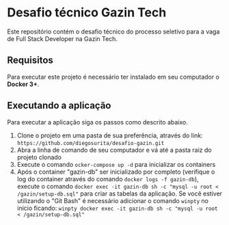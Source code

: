 # Desafio técnico Gazin Tech

Este repositório contém o desafio técnico do processo seletivo para a vaga de Full Stack Developer na Gazin Tech.

## Requisitos

Para executar este projeto é necessário ter instalado em seu computador o **Docker 3+**.

## Executando a aplicação

Para executar a aplicação siga os passos como descrito abaixo.

1. Clone o projeto em uma pasta de sua preferência, através do link: `https://github.com/diegosurita/desafio-gazin.git`
1. Abra a linha de comando de seu computador e vá até a pasta raiz do projeto clonado
1. Execute o comando `ocker-compose up -d` para inicializar os containers
1. Após o container "gazin-db" ser inicializado por completo (verifique o log do container através do comando `docker logs -f gazin-db`), execute o comando `docker exec -it gazin-db sh -c "mysql -u root < /gazin/setup-db.sql"` para criar as tabelas da aplicação. Se você estiver utilizando o "Git Bash" é necessário adicionar o comando `winpty` no inicio ficando: `winpty docker exec -it gazin-db sh -c "mysql -u root < /gazin/setup-db.sql"`
